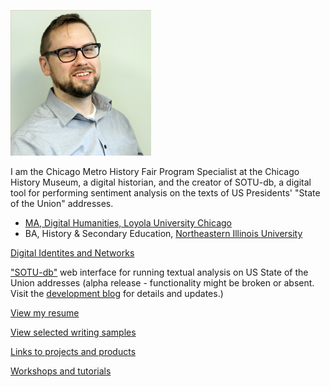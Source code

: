 <link rel="shortcut icon" type="image/x-icon" href="tm-icon.png">

![headshot of Tyler Monaghan](img/biopic2.png "headshot")

I am the Chicago Metro History Fair Program Specialist at the Chicago History Museum, a digital historian, and the creator of SOTU-db, a digital tool for performing sentiment analysis on the texts of US Presidents' "State of the Union" addresses.

- [MA, Digital Humanities, Loyola University Chicago](https://luc.edu/ctsdh/academics/maindigitalhumanities/)
- BA, History & Secondary Education, [Northeastern Illinois University](https://www.neiu.edu/)

[Digital Identites and Networks](docs/digital-identities.md)

["SOTU-db"](www.sotu-db.com) web interface for running textual analysis on US State of the Union addresses (alpha release - functionality might be broken or absent. Visit the [development blog](blog.sotu-db.com) for details and updates.)

[View my resume](docs/TMonaghan-Resume.pdf)

[View selected writing samples](/samples/samples.md)

[Links to projects and products](/samples/links.md)

[Workshops and tutorials](/docs/workshops.md)
